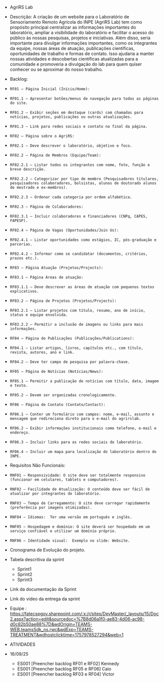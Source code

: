 - AgriRS Lab
- Descrição: A criação de um website para o Laboratório de Sensoriamento Remoto Agrícola do INPE (AgriRS Lab) tem como propósito principal centralizar as informações importantes do laboratório, ampliar a visibilidade do laboratório e facilitar o acesso do público às nossas pesquisas, projetos e iniciativas. Além disso, seria importante para divulgar informações importantes, como os integrantes da equipe, nossas áreas de atuação, publicações científicas, oportunidades de trabalho e formas de contato. Isso ajudaria a manter nossas atividades e descobertas científicas atualizadas para a comunidade e promoveria a divulgação do lab para quem quiser conhecer ou se aproximar do nosso trabalho.
- Backlog:
-     RF01 – Página Inicial (Início/Home):
-     RF01.1 – Apresentar botões/menus de navegação para todas as páginas do site.
-     RF01.2 – Exibir seções em destaque (cards) com chamadas para notícias, projetos, publicações ou outras atualizações.
-     RF01.3 – Link para redes sociais e contato no final da página.
-     RF02 – Página sobre o AgriRS:
-     RF02.1 – Deve descrever o laboratório, objetivo e foco.
-     RF02.2 – Página de Membros (Equipe/Team):
-     RF02.2.1 – Listar todos os integrantes com nome, foto, função e breve descrição.
-     RF02.2.2 – Categorizar por tipo de membro (Pesquisadores titulares, pesquisadores colaboradores, bolsistas, alunos de doutorado alunos de mestrado e ex-membros).
-     RF02.2.3 – Ordenar cada categoria por ordem alfabética.
-     RF02.3 – Página de Colaboradores:
-     RF02.3.1 – Incluir colaboradores e financiadores (CNPq, CAPES, FAPESP).
-     RF02.4 – Página de Vagas (Oportunidades/Join Us):
-     RF02.4.1 – Listar oportunidades como estágios, IC, pós-graduação e parcerias.
-     RF02.4.2 – Informar como se candidatar (documentos, critérios, prazos etc.).
-     RF03 – Página Atuação (Projetos/Projects):
-     RF03.1 – Página Áreas de atuação:
-     RF03.1.1 – Deve descrever as áreas de atuação com pequenos textos explicativos.
-     RF03.2 – Página de Projetos (Projetos/Projects):
-     RF03.2.1 – Listar projetos com título, resumo, ano de início, status e equipe envolvida.
-     RF03.2.2 – Permitir a inclusão de imagens ou links para mais informações.
-     RF04 – Página de Publicações (Publicações/Publications):
-     RF04.1 – Listar artigos, livros, capítulos etc., com título, revista, autores, ano e link.
-     RF04.2 – Deve ter campo de pesquisa por palavra-chave.
-     RF05 – Página de Notícias (Notícias/News):
-     RF05.1 – Permitir a publicação de notícias com título, data, imagem e texto.
-     RF05.2 – Devem ser organizadas cronologicamente.
-     RF06 – Página de Contato (Contato/Contact):
-     RF06.1 – Conter um formulário com campos: nome, e-mail, assunto e mensagem que redireciona direto para o e-mail do agrirslab.
-     RF06.2 – Exibir informações institucionais como telefone, e-mail e endereço.
-     RF06.3 – Incluir links para as redes sociais do laboratório.
-     RF06.4 – Incluir um mapa para localização do laboratório dentro do INPE.
- Requisitos Não Funcionais:
-     RNF01 – Responsividade: O site deve ser totalmente responsivo (funcionar em celulares, tablets e computadores).
-     RNF02 – Facilidade de Atualização: O conteúdo deve ser fácil de atualizar por integrantes do laboratório.
-     RNF03 – Tempo de Carregamento: O site deve carregar rapidamente (preferência por imagens otimizadas).
-     RNF04 – Idiomas:  Ter uma versão em português e inglês.
-     RNF05 – Hospedagem e domínio: O site deverá ser hospedado em um serviço confiável e utilizar um domínio próprio.
-     RNF06 – Identidade visual:  Exemplo no slide: Website.

- Cronograma de Evolução do projeto.
- Tabela descritiva da sprint
    - Sprint1
    - Sprint2
    - Sprint3
- Link da documentação da Sprint
- Link do video da entrega da sprint

- Equipe : https://fatecspgov.sharepoint.com/:x:/r/sites/DevMaster/_layouts/15/Doc2.aspx?action=edit&sourcedoc=%7B8d06a1f0-ae83-4d06-ac98-d0c82b50ae88%7D&wdOrigin=TEAMS-WEB.teamsSdk_ns.rwc&wdExp=TEAMS-TREATMENT&wdhostclicktime=1757978527294&web=1

- ATIVIDADES
-   16/09/25 
    - ES001 [Preencher backlog RF01 e RF02] Kennedy 
    - ES001  [Preencher backlog RF05 e RF06] Caio
    - ES001  [Preencher backlog RF03 e RF04] Victor 
